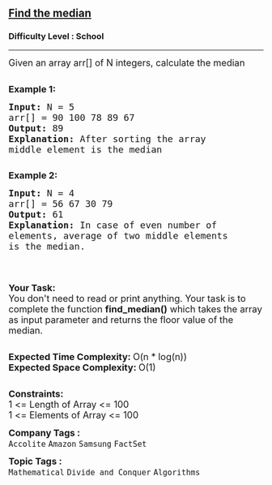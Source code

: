 <h2><a href="https://practice.geeksforgeeks.org/problems/find-the-median0527/1?page=1&difficulty[]=-2&company[]=Amazon&company[]=Microsoft&company[]=Flipkart&company[]=Adobe&company[]=Google&company[]=Samsung&company[]=Accolite&company[]=MakeMyTrip&company[]=Snapdeal&company[]=Zoho&company[]=Paytm&company[]=Goldman%20Sachs&company[]=Morgan%20Stanley&company[]=Walmart&company[]=OYO%20Rooms&company[]=FactSet&company[]=D-E-Shaw&company[]=Ola%20Cabs&company[]=Oracle&company[]=MAQ%20Software&company[]=SAP%20Labs&company[]=VMWare&company[]=Hike&company[]=Facebook&company[]=Qualcomm&company[]=Intuit&company[]=Cisco&company[]=Visa&company[]=Directi&company[]=Linkedin&company[]=Yahoo&company[]=Payu&company[]=Wipro&company[]=Synopsys&company[]=Citrix&company[]=Salesforce&company[]=Codenation&company[]=PayPal&company[]=TCS&company[]=Twitter&company[]=Housing.com&company[]=Media.net&company[]=Yatra.com&company[]=Nagarro&company[]=Nutanix&company[]=Accenture&company[]=Grofers&company[]=Atlassian&company[]=Myntra&company[]=One97&company[]=InfoEdge&company[]=Expedia&company[]=Swiggy&company[]=Infosys&company[]=IBM&company[]=Opera&company[]=Quikr&company[]=Apple&company[]=Arcesium&company[]=Nvidia&company[]=Jabong&company[]=Cognizant&company[]=Bloomberg&company[]=Sapient&company[]=Airtel&company[]=Sprinklr&company[]=DE%20Shaw&company[]=Dell&company[]=HCL&company[]=Intel&company[]=American%20Express&company[]=Zomato&company[]=Intuit%20&company[]=Nagarro%20&company[]=Media.net%20&company[]=Cognizant%20&sortBy=submissions">Find the median</a></h2><h3>Difficulty Level : School</h3><hr><div class="problems_problem_content__Xm_eO"><p><span style="font-size:18px">Given an array arr[] of N integers, calculate the median</span><br>
&nbsp;</p>

<p><span style="font-size:18px"><strong>Example 1:</strong></span></p>

<pre><span style="font-size:18px"><strong>Input: </strong>N =<strong> </strong>5
arr[] = 90 100 78 89 67
<strong>Output: </strong>89</span>
<span style="font-size:18px"><strong>Explanation: </strong>After sorting the array 
middle element is the median</span> 

</pre>

<p><span style="font-size:18px"><strong>Example 2:</strong></span></p>

<pre><span style="font-size:18px"><strong>Input: </strong>N =<strong> </strong>4
arr[] = 56 67 30 79
<strong>Output: </strong></span><span style="font-size:18px">61</span>
<span style="font-size:18px"><strong>Explanation: </strong>In case of even number of 
elements, average of two middle elements 
is the median.</span>

</pre>

<p>&nbsp;</p>

<p><span style="font-size:18px"><strong>Your Task:</strong><br>
You don't need to read or print anything. Your task is to complete the function&nbsp;<strong>find_median()</strong>&nbsp;which takes the array as input parameter and returns the floor value of the median.</span><br>
&nbsp;</p>

<p><span style="font-size:18px"><strong>Expected Time Complexity:&nbsp;</strong>O(n * log(n))<br>
<strong>Expected Space Complexity:&nbsp;</strong>O(1)</span><br>
&nbsp;</p>

<p><span style="font-size:18px"><strong>Constraints:</strong><br>
1 &lt;= Length of Array &lt;= 100<br>
1 &lt;= Elements of Array &lt;= 100</span></p>
</div><p><span style=font-size:18px><strong>Company Tags : </strong><br><code>Accolite</code>&nbsp;<code>Amazon</code>&nbsp;<code>Samsung</code>&nbsp;<code>FactSet</code>&nbsp;<br><p><span style=font-size:18px><strong>Topic Tags : </strong><br><code>Mathematical</code>&nbsp;<code>Divide and Conquer</code>&nbsp;<code>Algorithms</code>&nbsp;